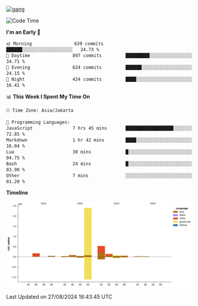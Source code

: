<!-- [<img src='https://dev.karakun.com/assets/posts/2018-09-16-jc-java-article/3duke_suspects.jpg' alt='java'>](https://github.com/yeahbutstill) -->
[<img src='https://asset-2.tstatic.net/tribunnewswiki/foto/bank/images/Mozart.jpg' alt='gang'>](https://github.com/yeahbutstill)

<!--START_SECTION:waka-->
![Code Time](http://img.shields.io/badge/Code%20Time-2%2C776%20hrs%2058%20mins-blue)

**I'm an Early 🐤** 

```text
🌞 Morning                639 commits         ██████░░░░░░░░░░░░░░░░░░░   24.73 % 
🌆 Daytime                897 commits         █████████░░░░░░░░░░░░░░░░   34.71 % 
🌃 Evening                624 commits         ██████░░░░░░░░░░░░░░░░░░░   24.15 % 
🌙 Night                  424 commits         ████░░░░░░░░░░░░░░░░░░░░░   16.41 % 
```


📊 **This Week I Spent My Time On** 

```text
🕑︎ Time Zone: Asia/Jakarta

💬 Programming Languages: 
JavaScript               7 hrs 45 mins       ██████████████████░░░░░░░   72.85 % 
Markdown                 1 hr 42 mins        ████░░░░░░░░░░░░░░░░░░░░░   16.04 % 
Lua                      30 mins             █░░░░░░░░░░░░░░░░░░░░░░░░   04.75 % 
Bash                     24 mins             █░░░░░░░░░░░░░░░░░░░░░░░░   03.90 % 
Other                    7 mins              ░░░░░░░░░░░░░░░░░░░░░░░░░   01.20 % 
```

**Timeline**

![Lines of Code chart](https://raw.githubusercontent.com/yeahbutstill/yeahbutstill/main/assets/bar_graph.png)


 Last Updated on 27/08/2024 18:43:45 UTC
<!--END_SECTION:waka-->
